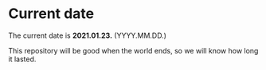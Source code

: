 # Current date

The current date is **2021.01.23.** (YYYY.MM.DD.)

This repository will be good when the world ends, so we will know how long it lasted.
